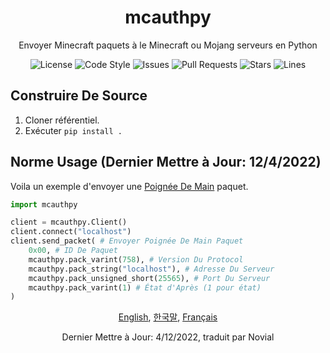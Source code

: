 <div align="center">
    <h1>mcauthpy</h1>
    <p>Envoyer Minecraft paquets à le Minecraft ou Mojang serveurs en Python</p>
    <img src="https://img.shields.io/github/license/novialriptide/mcauthpy" alt="License">
    <img src="https://img.shields.io/badge/code%20style-black-000000.svg" alt="Code Style">
    <img src="https://img.shields.io/github/issues/novialriptide/mcauthpy" alt="Issues">
    <img src="https://img.shields.io/github/issues-pr/novialriptide/mcauthpy" alt="Pull Requests">
    <img src="https://img.shields.io/github/stars/novialriptide/mcauthpy" alt="Stars">
    <img src="https://img.shields.io/tokei/lines/github/novialriptide/mcauthpy" alt="Lines">
</div>

## Construire De Source
1. Cloner référentiel.
2. Exécuter `pip install .`

## Norme Usage (Dernier Mettre à Jour: 12/4/2022)
Voila un exemple d'envoyer une [Poignée De Main](https://wiki.vg/Protocol#Handshake) paquet.
```python
import mcauthpy

client = mcauthpy.Client()
client.connect("localhost")
client.send_packet( # Envoyer Poignée De Main Paquet
    0x00, # ID De Paquet
    mcauthpy.pack_varint(758), # Version Du Protocol
    mcauthpy.pack_string("localhost"), # Adresse Du Serveur
    mcauthpy.pack_unsigned_short(25565), # Port Du Serveur
    mcauthpy.pack_varint(1) # État d'Après (1 pour état)
)
```

<div align="center">
    <p>
        <a href="https://github.com/novialriptide/mcauthpy#readme">English</a>,
        <a href="https://github.com/novialriptide/mcauthpy/blob/main/.github/README.fr.MD">한국말</a>,
        <a href="https://github.com/novialriptide/mcauthpy/blob/main/.github/README.ko.md">Français</a>
    </p>
    <p>Dernier Mettre à Jour: 4/12/2022, traduit par Novial</p>
</div>